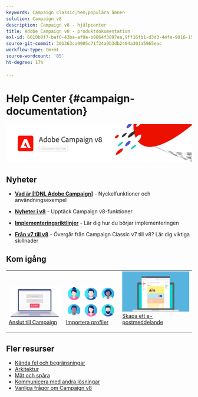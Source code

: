 ```yaml
---
keywords: Campaign Classic;hem;populära ämnen
solution: Campaign v8
description: Campaign v8 - hjälpcenter
title: Adobe Campaign v8 - produktdokumentation
exl-id: 6010b0f7-baf0-43ba-af9a-b8864f3897ea,9ff16fb1-d3d3-44fe-9016-15abffdbc74e
source-git-commit: 30b363ca9905c71f24a9b3db2404a301a5965eac
workflow-type: tm+mt
source-wordcount: '85'
ht-degree: 17%

---
```


# Help Center {#campaign-documentation}

![](assets/banner-documentationv8.png)

## Nyheter

* **[Vad är [!DNL Adobe Campaign]](start/get-started.md)**  - Nyckelfunktioner och användningsexempel

* **[Nyheter i v8](start/whats-new.md)**  - Upptäck Campaign v8-funktioner

* **[Implementeringsriktlinjer](start/implement.md)**   - Lär dig hur du börjar implementeringen

* **[Från v7 till v8](start/capability-matrix.md)**  - Övergår från Campaign Classic v7 till v8? Lär dig viktiga skillnader

## Kom igång

<table>
<tr>
  <td valign="bottom">
    <a href="start/connect.md">
      <img alt="Anslut" src="start/assets/do-not-localize/login.jpeg"/>
    </a>
    <div>
    <a href="start/connect.md">Anslut till Campaign</a>
    </div>
    <br>
  </td>

<td valign="bottom">
      <a href="start/import.md">
       <img alt="Import" src="start/assets/do-not-localize/profiles.jpeg" />
       </a>
    <div><a href="start/import.md">Importera profiler</a>
    </div>
    <br>
  </td>
  <td valign="bottom">
    <a href="start/create-message.md">
      <img alt="E-post" src="start/assets/do-not-localize/email-design.jpeg" />
    </a>
    <div>
    <a href="start/create-message.md">Skapa ett e-postmeddelande</a>
    </div>
    <br>
  </td>
</tr>
</table>

## Fler resurser

* [Kända fel och begränsningar](start/known-limitations.md)
* [Arkitektur](dev/architecture.md)
* [Mät och spåra](start/reporting.md)
* [Kommunicera med andra lösningar](connect/integration.md)
* [Vanliga frågor om Campaign v8](start/campaign-faq.md)
